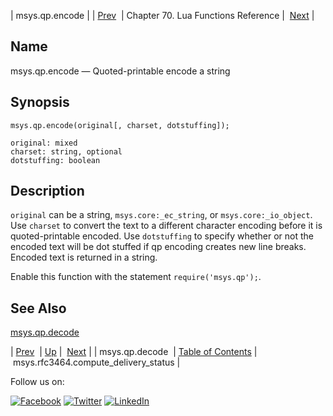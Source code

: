 | msys.qp.encode |
| [Prev](lua.ref.msys.qp.decode.php)  | Chapter 70. Lua Functions Reference |  [Next](lua.ref.msys.rfc3464.compute_delivery_status.php) |

<a name="lua.ref.msys.qp.encode"></a>
## Name

msys.qp.encode — Quoted-printable encode a string

<a name="idp18353808"></a>
## Synopsis

`msys.qp.encode(original[, charset, dotstuffing]);`

```
original: mixed
charset: string, optional
dotstuffing: boolean
```
<a name="idp18356864"></a>
## Description

`original` can be a string, `msys.core:_ec_string`, or `msys.core:_io_object`. Use `charset` to convert the text to a different character encoding before it is quoted-printable encoded. Use `dotstuffing` to specify whether or not the encoded text will be dot stuffed if qp encoding creates new line breaks. Encoded text is returned in a string.

Enable this function with the statement `require('msys.qp');`.

<a name="idp18362096"></a>
## See Also

[msys.qp.decode](lua.ref.msys.qp.decode.php "msys.qp.decode")

| [Prev](lua.ref.msys.qp.decode.php)  | [Up](lua.function.details.php) |  [Next](lua.ref.msys.rfc3464.compute_delivery_status.php) |
| msys.qp.decode  | [Table of Contents](index.php) |  msys.rfc3464.compute_delivery_status |

Follow us on:

[![Facebook](https://support.messagesystems.com/images/icon-facebook.png)](http://www.facebook.com/messagesystems) [![Twitter](https://support.messagesystems.com/images/icon-twitter.png)](http://twitter.com/#!/MessageSystems) [![LinkedIn](https://support.messagesystems.com/images/icon-linkedin.png)](http://www.linkedin.com/company/message-systems)